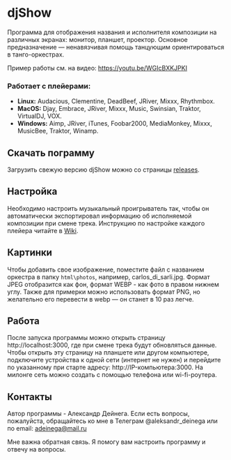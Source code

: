 # djShow

Программа для отображения названия и исполнителя композиции на различных экранах: монитор, планшет, проектор. Основное предназначение — ненавязчивая помощь танцующим ориентироваться в танго-оркестрах.

Пример работы см. на видео: https://youtu.be/WGIcBXKJPKI


### Работает с плейерами:

- **Linux:** Audacious, Clementine, DeadBeef, JRiver, Mixxx, Rhythmbox.
- **MacOS:** Djay, Embrace, JRiver, Mixxx, Music, Swinsian, Traktor, VirtualDJ, VOX.
- **Windows:** Aimp, JRiver, iTunes, Foobar2000, MediaMonkey, Mixxx, MusicBee, Traktor, Winamp.


## Скачать пограмму

Загрузить свежую версию djShow можно со страницы [releases](https://github.com/SevaXXL/djShow/releases).


## Настройка

Необходимо настроить музыкальный проигрыватель так, чтобы он автоматически экспортировал информацию об исполняемой композиции при смене трека. Инструкцию по настройке каждого плейера читайте в [Wiki](https://github.com/SevaXXL/djShow/wiki).


## Картинки

Чтобы добавить свое изображение, поместите файл с названием оркестра в папку `html\photos`, например, carlos_di_sarli.jpg. Формат JPEG отобразится как фон, формат WEBP - как фото в правом нижнем углу. Также для примерки можно использовать формат PNG, но желательно его перевести в webp — он станет в 10 раз легче.


## Работа

После запуска программы можно открыть страницу http://localhost:3000, где при смене трека будут обновляться данные. Чтобы открыть эту страницу на планшете или другом компьютере, подключите устройства к одной сети (интернет не нужен) и перейдите по указанному при старте адресу: http://IP-компьютера:3000. На милонге сеть можно создать с помощью телефона или wi-fi-роутера.


## Контакты

Автор программы - Александр Дейнега. Если есть вопросы, пожалуйста, обращайтесь ко мне в Телеграм @aleksandr_deinega или по email: adeinega@mail.ru

Мне важна обратная связь. Я помогу вам настроить программу и отвечу на вопросы.